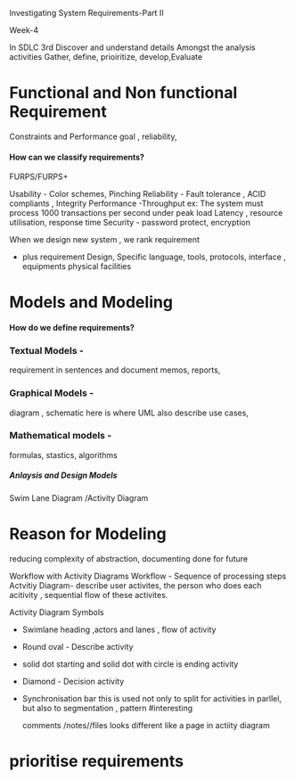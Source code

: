 Investigating System Requirements-Part II

Week-4 

In SDLC 3rd Discover and understand details 
Amongst the analysis activities 
Gather, define, prioiritize, develop,Evaluate 

# Functional and Non functional Requirement 
Constraints and Performance goal , reliability, 

#### How can we classify requirements?
FURPS/FURPS+

Usability - Color schemes,  Pinching 
Reliability - Fault tolerance , ACID compliants , Integrity 
Performance -Throughput ex: The system must process 1000 transactions per second under peak load
              Latency , resource utilisation, response time 
Security - password protect, encryption

When we design new system , we rank requirement 

+ plus requirement
  Design, Specific language, tools, protocols, interface , equipments physical facilities 

# Models and Modeling 

#### How do we define requirements?

### Textual Models - 
requirement in sentences and document 
memos, reports, 

### Graphical Models - 
diagram , schematic
here is where UML 
also describe use cases, 

### Mathematical models - 
formulas, stastics, algorithms 

##### Anlaysis and Design Models 
Swim Lane Diagram /Activity Diagram 

# Reason for Modeling 

reducing complexity of abstraction, documenting done for future 

Workflow with Activity Diagrams
Workflow - Sequence of processing steps 
Actvitiy Diagram- describe user activites, the person who does each acitivity , sequential flow of these activites.

Activity Diagram Symbols
- Swimlane heading ,actors and lanes , flow of activity
- Round oval - Describe activity
- solid dot starting and solid dot with circle is ending activity
- Diamond - Decision activity
- Synchronisation bar
  this is used not only to split for activities in parllel, but also to segmentation , pattern #interesting

  comments /notes//files  looks different like a page in actiity diagram 

# prioritise requirements



